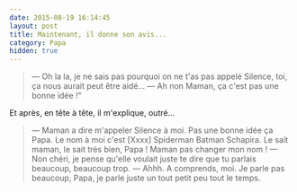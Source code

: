 ```yaml
---
date: 2015-08-19 16:14:45
layout: post
title: Maintenant, il donne son avis...
category: Papa
hidden: true
---
```


> —  Oh la la, je ne sais pas pourquoi on ne t'as pas appelé Silence, toi, ça nous aurait peut être aidé...
> —  Ah non Maman, ça c'est pas une bonne idée !"

Et après, en tête à tête, il m'explique, outré...

> —  Maman a dire m'appeler Silence à moi. Pas une bonne idée ça Papa. Le nom à moi c'est [Xxxx] Spiderman Batman Schapira. Le sait maman, le sait très bien, Papa ! Maman pas changer mon nom !
> —  Non chéri, je pense qu'elle voulait juste te dire que tu parlais beaucoup, beaucoup trop.
> —  Ahhh. A comprends, moi. Je parle pas beaucoup, Papa, je parle juste un tout petit peu tout le temps.

